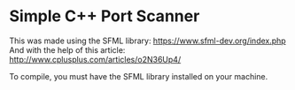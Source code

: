 # Simple C++ Port Scanner

This was made using the SFML library: https://www.sfml-dev.org/index.php
And with the help of this article: http://www.cplusplus.com/articles/o2N36Up4/

To compile, you must have the SFML library installed on your machine.
